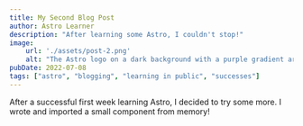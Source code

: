 ```yaml
---
title: My Second Blog Post
author: Astro Learner
description: "After learning some Astro, I couldn't stop!"
image:
    url: './assets/post-2.png'
    alt: "The Astro logo on a dark background with a purple gradient arc."
pubDate: 2022-07-08
tags: ["astro", "blogging", "learning in public", "successes"]
---
```

After a successful first week learning Astro, I decided to try some more. I wrote and imported a small component from memory!